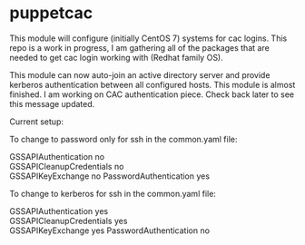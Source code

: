 # puppetcac
This module will configure (initially CentOS 7) systems for cac logins.  This repo is a work in progress, I am gathering all of the
packages that are needed to get cac login working with (Redhat family OS).


This module can now auto-join an active directory server and provide kerberos authentication between all configured hosts.  This module is
almost finished.  I am working on CAC authentication piece.  Check back later to see this message updated.




Current setup:


To change to password only for ssh in the common.yaml file:

GSSAPIAuthentication no           
GSSAPICleanupCredentials no       
GSSAPIKeyExchange no
PasswordAuthentication yes

To change to kerberos for ssh in the common.yaml file:

GSSAPIAuthentication  yes          
GSSAPICleanupCredentials  yes      
GSSAPIKeyExchange yes
PasswordAuthentication no
